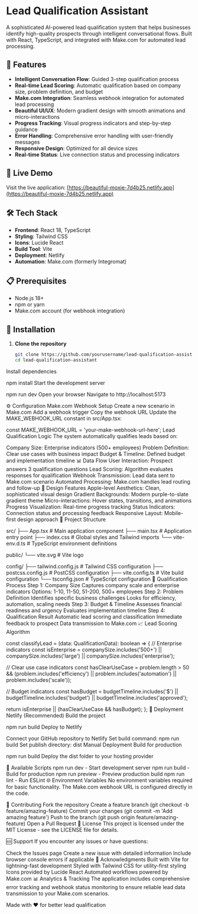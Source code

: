 # Lead Qualification Assistant

A sophisticated AI-powered lead qualification system that helps businesses identify high-quality prospects through intelligent conversational flows. Built with React, TypeScript, and integrated with Make.com for automated lead processing.

## 🌟 Features

- **Intelligent Conversation Flow**: Guided 3-step qualification process
- **Real-time Lead Scoring**: Automatic qualification based on company size, problem definition, and budget
- **Make.com Integration**: Seamless webhook integration for automated lead processing
- **Beautiful UI/UX**: Modern gradient design with smooth animations and micro-interactions
- **Progress Tracking**: Visual progress indicators and step-by-step guidance
- **Error Handling**: Comprehensive error handling with user-friendly messages
- **Responsive Design**: Optimized for all device sizes
- **Real-time Status**: Live connection status and processing indicators

## 🚀 Live Demo

Visit the live application: [https://beautiful-moxie-7d4b25.netlify.app](https://beautiful-moxie-7d4b25.netlify.app)

## 🛠️ Tech Stack

- **Frontend**: React 18, TypeScript
- **Styling**: Tailwind CSS
- **Icons**: Lucide React
- **Build Tool**: Vite
- **Deployment**: Netlify
- **Automation**: Make.com (formerly Integromat)

## 📋 Prerequisites

- Node.js 18+ 
- npm or yarn
- Make.com account (for webhook integration)

## 🔧 Installation

1. **Clone the repository**
   ```bash
   git clone https://github.com/yourusername/lead-qualification-assistant.git
   cd lead-qualification-assistant
Install dependencies


npm install
Start the development server


npm run dev
Open your browser
Navigate to http://localhost:5173

⚙️ Configuration
Make.com Webhook Setup
Create a new scenario in Make.com
Add a webhook trigger
Copy the webhook URL
Update the MAKE_WEBHOOK_URL constant in src/App.tsx:

const MAKE_WEBHOOK_URL = 'your-make-webhook-url-here';
Lead Qualification Logic
The system automatically qualifies leads based on:

Company Size: Enterprise indicators (500+ employees)
Problem Definition: Clear use cases with business impact
Budget & Timeline: Defined budget and implementation timeline
📊 Data Flow
User Interaction: Prospect answers 3 qualification questions
Lead Scoring: Algorithm evaluates responses for qualification
Webhook Transmission: Lead data sent to Make.com scenario
Automated Processing: Make.com handles lead routing and follow-up
🎨 Design Features
Apple-level Aesthetics: Clean, sophisticated visual design
Gradient Backgrounds: Modern purple-to-slate gradient theme
Micro-interactions: Hover states, transitions, and animations
Progress Visualization: Real-time progress tracking
Status Indicators: Connection status and processing feedback
Responsive Layout: Mobile-first design approach
📁 Project Structure

src/
├── App.tsx              # Main application component
├── main.tsx            # Application entry point
├── index.css           # Global styles and Tailwind imports
└── vite-env.d.ts       # TypeScript environment definitions

public/
└── vite.svg            # Vite logo

config/
├── tailwind.config.js  # Tailwind CSS configuration
├── postcss.config.js   # PostCSS configuration
├── vite.config.ts      # Vite build configuration
└── tsconfig.json       # TypeScript configuration
🔄 Qualification Process
Step 1: Company Size
Captures company scale and enterprise indicators
Options: 1-10, 11-50, 51-200, 500+ employees
Step 2: Problem Definition
Identifies specific business challenges
Looks for efficiency, automation, scaling needs
Step 3: Budget & Timeline
Assesses financial readiness and urgency
Evaluates implementation timeline
Step 4: Qualification Result
Automatic lead scoring and classification
Immediate feedback to prospect
Data transmission to Make.com
📈 Lead Scoring Algorithm

const classifyLead = (data: QualificationData): boolean => {
  // Enterprise indicators
  const isEnterprise = companySize.includes('500+') || 
                      companySize.includes('large') || 
                      companySize.includes('enterprise');

  // Clear use case indicators
  const hasClearUseCase = problem.length > 50 && 
                         (problem.includes('efficiency') || 
                          problem.includes('automation') || 
                          problem.includes('scale'));

  // Budget indicators
  const hasBudget = budgetTimeline.includes('$') || 
                   budgetTimeline.includes('budget') || 
                   budgetTimeline.includes('approved');

  return isEnterprise || (hasClearUseCase && hasBudget);
};
🚀 Deployment
Netlify (Recommended)
Build the project


npm run build
Deploy to Netlify

Connect your GitHub repository to Netlify
Set build command: npm run build
Set publish directory: dist
Manual Deployment
Build for production


npm run build
Deploy the dist folder to your hosting provider

🔧 Available Scripts
npm run dev - Start development server
npm run build - Build for production
npm run preview - Preview production build
npm run lint - Run ESLint
🌐 Environment Variables
No environment variables required for basic functionality. The Make.com webhook URL is configured directly in the code.

🤝 Contributing
Fork the repository
Create a feature branch (git checkout -b feature/amazing-feature)
Commit your changes (git commit -m 'Add amazing feature')
Push to the branch (git push origin feature/amazing-feature)
Open a Pull Request
📝 License
This project is licensed under the MIT License - see the LICENSE file for details.

🆘 Support
If you encounter any issues or have questions:

Check the Issues page
Create a new issue with detailed information
Include browser console errors if applicable
🙏 Acknowledgments
Built with Vite for lightning-fast development
Styled with Tailwind CSS for utility-first styling
Icons provided by Lucide React
Automated workflows powered by Make.com
📊 Analytics & Tracking
The application includes comprehensive error tracking and webhook status monitoring to ensure reliable lead data transmission to your Make.com scenarios.

Made with ❤️ for better lead qualification
